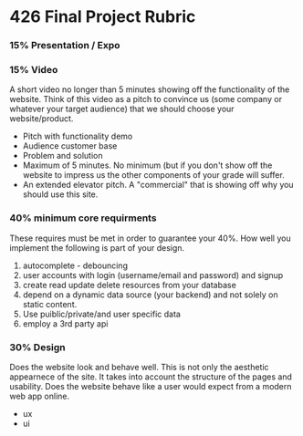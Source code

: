
# 426 Final Project Rubric

### 15% Presentation / Expo

### 15% Video
A short video no longer than 5 minutes showing off the functionality of the website. Think of this video as a pitch to convince us (some company or whatever your target audience) that we should choose your website/product.

- Pitch with functionality demo
- Audience customer base
- Problem and solution
- Maximum of 5 minutes. No minimum (but if you don't show off the website to impress us the other components of your grade will suffer.
- An extended elevator pitch. A "commercial" that is showing off why you should use this site.

### 40% minimum core requirments
These requires must be met in order to guarantee your 40%. How well you implement the following is part of your design.

1. autocomplete - debouncing
2. user accounts with login (username/email and password) and signup
3. create read update delete resources from your database
4. depend on a dynamic data source (your backend) and not solely on static content.
5. Use puiblic/private/and user specific data
6. employ a 3rd party api

	
### 30% Design 
Does the website look and behave well. This is not only the aesthetic appearnece of the site. It takes into account the structure of the pages and usability. Does the website behave like a user would expect from a modern web app online. 
- ux
- ui

